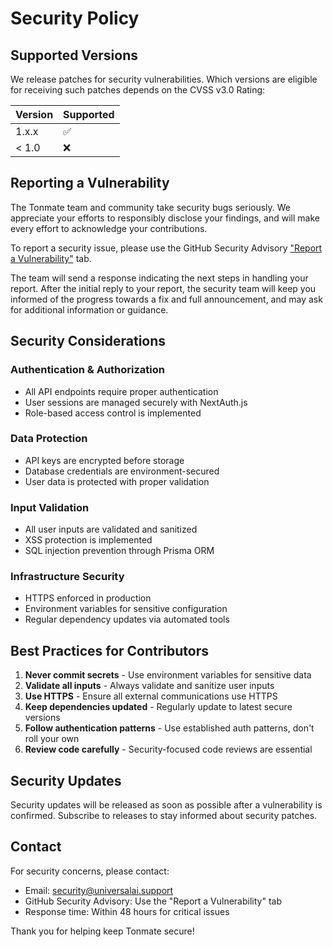# Security Policy

## Supported Versions

We release patches for security vulnerabilities. Which versions are eligible for receiving such patches depends on the CVSS v3.0 Rating:

| Version | Supported          |
| ------- | ------------------ |
| 1.x.x   | :white_check_mark: |
| < 1.0   | :x:                |

## Reporting a Vulnerability

The Tonmate team and community take security bugs seriously. We appreciate your efforts to responsibly disclose your findings, and will make every effort to acknowledge your contributions.

To report a security issue, please use the GitHub Security Advisory ["Report a Vulnerability"](https://github.com/aryasadeghy/tonmate/security/advisories/new) tab.

The team will send a response indicating the next steps in handling your report. After the initial reply to your report, the security team will keep you informed of the progress towards a fix and full announcement, and may ask for additional information or guidance.

## Security Considerations

### Authentication & Authorization
- All API endpoints require proper authentication
- User sessions are managed securely with NextAuth.js
- Role-based access control is implemented

### Data Protection
- API keys are encrypted before storage
- Database credentials are environment-secured
- User data is protected with proper validation

### Input Validation
- All user inputs are validated and sanitized
- XSS protection is implemented
- SQL injection prevention through Prisma ORM

### Infrastructure Security
- HTTPS enforced in production
- Environment variables for sensitive configuration
- Regular dependency updates via automated tools

## Best Practices for Contributors

1. **Never commit secrets** - Use environment variables for sensitive data
2. **Validate all inputs** - Always validate and sanitize user inputs
3. **Use HTTPS** - Ensure all external communications use HTTPS
4. **Keep dependencies updated** - Regularly update to latest secure versions
5. **Follow authentication patterns** - Use established auth patterns, don't roll your own
6. **Review code carefully** - Security-focused code reviews are essential

## Security Updates

Security updates will be released as soon as possible after a vulnerability is confirmed. Subscribe to releases to stay informed about security patches.

## Contact

For security concerns, please contact:
- Email: security@universalai.support
- GitHub Security Advisory: Use the "Report a Vulnerability" tab
- Response time: Within 48 hours for critical issues

Thank you for helping keep Tonmate secure!
